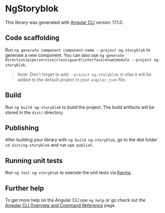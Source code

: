# NgStoryblok

This library was generated with [Angular CLI](https://github.com/angular/angular-cli) version
17.1.0.

## Code scaffolding

Run `ng generate component component-name --project ng-storyblok` to generate a new component. You
can also use
`ng generate directive|pipe|service|class|guard|interface|enum|module --project ng-storyblok`.

> Note: Don't forget to add `--project ng-storyblok` or else it will be added to the default project
> in your `angular.json` file.

## Build

Run `ng build ng-storyblok` to build the project. The build artifacts will be stored in the `dist/`
directory.

## Publishing

After building your library with `ng build ng-storyblok`, go to the dist folder
`cd dist/ng-storyblok` and run `npm publish`.

## Running unit tests

Run `ng test ng-storyblok` to execute the unit tests via [Karma](https://karma-runner.github.io).

## Further help

To get more help on the Angular CLI use `ng help` or go check out the
[Angular CLI Overview and Command Reference](https://angular.io/cli) page.
